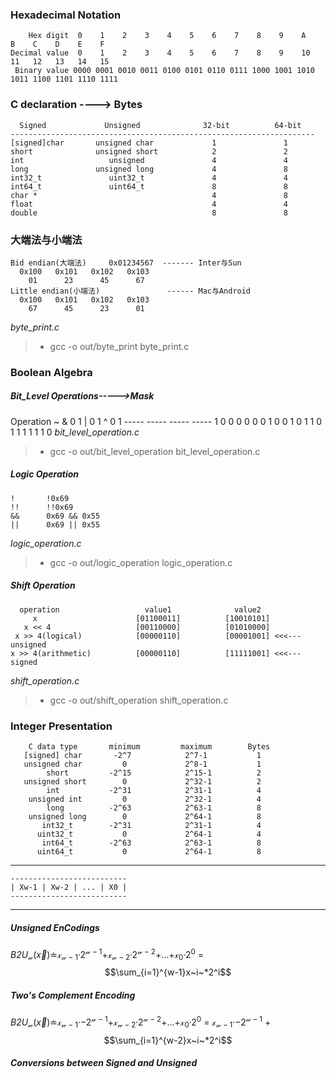 ### Hexadecimal Notation 
        Hex digit  0    1    2    3    4    5    6    7    8    9    A    B    C    D    E    F
    Decimal value  0    1    2    3    4    5    6    7    8    9    10   11   12   13   14   15
     Binary value 0000 0001 0010 0011 0100 0101 0110 0111 1000 1001 1010 1011 1100 1101 1110 1111
### C declaration ----> Bytes
      Signed             Unsigned              32-bit          64-bit       
    --------------------------------------------------------------------
    [signed]char       unsigned char             1               1
    short              unsigned short            2               2
    int                   unsigned               4               4
    long               unsigned long             4               8
    int32_t               uint32_t               4               4           
    int64_t               uint64_t               8               8
    char *                                       4               8
    float                                        4               4
    double                                       8               8
### 大端法与小端法
    Bid endian(大端法)     0x01234567  ------- Inter与Sun
      0x100   0x101   0x102   0x103
        01      23      45      67
    Little endian(小端法)               ------ Mac与Android
      0x100   0x101   0x102   0x103
        67      45      23      01
*byte_print.c* 
>- gcc -o out/byte_print byte_print.c
### Boolean Algebra     
##### Bit_Level Operations----->Mask 
Operation
    ~           & 0 1       | 0 1       ^ 0 1 
    -----       -----       -----       -----
    1   0       0 0 0       0 0 1       0 0 1
    0   1       1 0 1       1 1 1       1 1 0
*bit_level_operation.c*
>- gcc -o out/bit_level_operation bit_level_operation.c
##### Logic Operation
    !       !0x69
    !!      !!0x69   
    &&      0x69 && 0x55
    ||      0x69 || 0x55
*logic_operation.c*
>- gcc -o out/logic_operation logic_operation.c
##### Shift Operation
      operation                   value1              value2
         x                      [01100011]          [10010101]
       x << 4                   [00110000]          [01010000]
     x >> 4(logical)            [00000110]          [00001001] <<<---unsigned
    x >> 4(arithmetic)          [00000110]          [11111001] <<<---signed 
*shift_operation.c*
>- gcc -o out/shift_operation shift_operation.c
### Integer Presentation
        C data type       minimum         maximum        Bytes
       [signed] char       -2^7            2^7-1           1
       unsigned char         0             2^8-1           1        
            short         -2^15            2^15-1          2
       unsigned short        0             2^32-1          2
            int           -2^31            2^31-1          4
        unsigned int         0             2^32-1          4
            long          -2^63            2^63-1          8
        unsigned long        0             2^64-1          8
           int32_t        -2^31            2^31-1          4
          uint32_t           0             2^64-1          4
           int64_t        -2^63            2^63-1          8
          uint64_t           0             2^64-1          8
---------------------------------------
    --------------------------
    | Xw-1 | Xw-2 | ... | X0 |
    --------------------------
---------------------------------------
##### Unsigned EnCodings

*B2U*<sub>$\mathcal{w}$</sub>($\vec{x}$)≐$\mathcal{x}$<sub>$\mathcal{w-1}$</sub>·$\mathcal{2}$<sup>$\mathcal{w-1}$</sup>+$\mathcal{x}$<sub>$\mathcal{w-2}$</sub>·$\mathcal{2}$<sup>$\mathcal{w-2}$</sup>+...+$\mathcal{x}$<sub>$\mathcal{0}$</sub>·$\mathcal{2}$<sup>$\mathcal{0}$</sup>
= $$\sum_{i=1}^{w-1}x~i~*2^i$$

##### Two's Complement Encoding

*B2U*<sub>$\mathcal{w}$</sub>($\vec{x}$)≐$\mathcal{x}$<sub>$\mathcal{w-1}$</sub>·$-\mathcal{2}$<sup>$\mathcal{w-1}$</sup>+$\mathcal{x}$<sub>$\mathcal{w-2}$</sub>·$\mathcal{2}$<sup>$\mathcal{w-2}$</sup>+...+$\mathcal{x}$<sub>$\mathcal{0}$</sub>·$\mathcal{2}$<sup>$\mathcal{0}$</sup>
= $\mathcal{x}$<sub>$\mathcal{w-1}$</sub>·$-\mathcal{2}$<sup>$\mathcal{w-1}$</sup> + $$\sum_{i=1}^{w-2}x~i~*2^i$$

##### Conversions between Signed and Unsigned 
